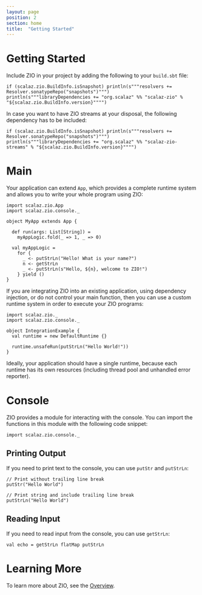 ```yaml
---
layout: page
position: 2
section: home
title:  "Getting Started"
---
```


# Getting Started

Include ZIO in your project by adding the following to your `build.sbt` file:

```tut:evaluated
if (scalaz.zio.BuildInfo.isSnapshot) println(s"""resolvers += Resolver.sonatypeRepo("snapshots")""")
println(s"""libraryDependencies += "org.scalaz" %% "scalaz-zio" % "${scalaz.zio.BuildInfo.version}"""")
```

In case you want to have ZIO streams at your disposal, the following dependency has to be included:

```tut:evaluated
if (scalaz.zio.BuildInfo.isSnapshot) println(s"""resolvers += Resolver.sonatypeRepo("snapshots")""")
println(s"""libraryDependencies += "org.scalaz" %% "scalaz-zio-streams" % "${scalaz.zio.BuildInfo.version}"""")
```

# Main

Your application can extend `App`, which provides a complete runtime system and allows you to write your whole program using ZIO:

```tut:silent
import scalaz.zio.App
import scalaz.zio.console._

object MyApp extends App {

  def run(args: List[String]) =
    myAppLogic.fold(_ => 1, _ => 0)

  val myAppLogic =
    for {
      _ <- putStrLn("Hello! What is your name?")
      n <- getStrLn
      _ <- putStrLn(s"Hello, ${n}, welcome to ZIO!")
    } yield ()
}
```

If you are integrating ZIO into an existing application, using dependency injection, or do not control your main function, then you can use a custom runtime system in order to execute your ZIO programs:

```tut:silent
import scalaz.zio._
import scalaz.zio.console._

object IntegrationExample {
  val runtime = new DefaultRuntime {}

  runtime.unsafeRun(putStrLn("Hello World!"))
}
```

Ideally, your application should have a single runtime, because each runtime has its own resources (including thread pool and unhandled error reporter).

# Console

ZIO provides a module for interacting with the console. You can import the functions in this module with the following code snippet:

```tut:silent
import scalaz.zio.console._
```

## Printing Output

If you need to print text to the console, you can use `putStr` and `putStrLn`:

```tut
// Print without trailing line break
putStr("Hello World")

// Print string and include trailing line break
putStrLn("Hello World")
```

## Reading Input

If you need to read input from the console, you can use `getStrLn`:

```tut
val echo = getStrLn flatMap putStrLn
```

# Learning More

To learn more about ZIO, see the [Overview](overview/index.html).
